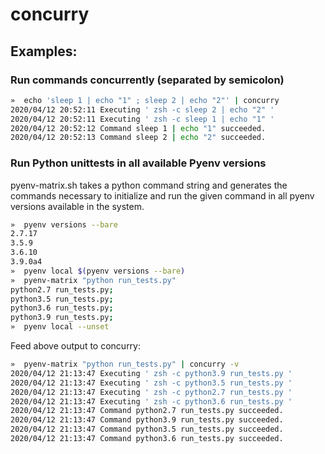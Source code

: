 # concurry

## Examples:

### Run commands concurrently (separated by semicolon)

```bash
»  echo 'sleep 1 | echo "1" ; sleep 2 | echo "2"' | concurry
2020/04/12 20:52:11 Executing ' zsh -c sleep 2 | echo "2" '
2020/04/12 20:52:11 Executing ' zsh -c sleep 1 | echo "1" '
2020/04/12 20:52:12 Command sleep 1 | echo "1" succeeded.
2020/04/12 20:52:13 Command sleep 2 | echo "2" succeeded.
```

### Run Python unittests in all available Pyenv versions

pyenv-matrix.sh takes a python command string and generates the commands necessary
to initialize and run the given command in all pyenv versions available in the system.

```bash
»  pyenv versions --bare
2.7.17
3.5.9
3.6.10
3.9.0a4
»  pyenv local $(pyenv versions --bare)
»  pyenv-matrix "python run_tests.py"
python2.7 run_tests.py;
python3.5 run_tests.py;
python3.6 run_tests.py;
python3.9 run_tests.py;
»  pyenv local --unset
```

Feed above output to concurry:

```bash
»  pyenv-matrix "python run_tests.py" | concurry -v
2020/04/12 21:13:47 Executing ' zsh -c python3.9 run_tests.py '
2020/04/12 21:13:47 Executing ' zsh -c python3.5 run_tests.py '
2020/04/12 21:13:47 Executing ' zsh -c python2.7 run_tests.py '
2020/04/12 21:13:47 Executing ' zsh -c python3.6 run_tests.py '
2020/04/12 21:13:47 Command python2.7 run_tests.py succeeded.
2020/04/12 21:13:47 Command python3.9 run_tests.py succeeded.
2020/04/12 21:13:47 Command python3.5 run_tests.py succeeded.
2020/04/12 21:13:47 Command python3.6 run_tests.py succeeded.
```
